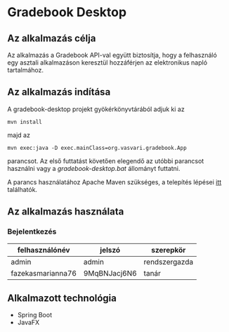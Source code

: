 # Gradebook Desktop

## Az alkalmazás célja
Az alkalmazás a Gradebook API-val együtt biztosítja, hogy a felhasználó egy asztali alkalmazáson keresztül
hozzáférjen az elektronikus napló tartalmához.

## Az alkalmazás indítása

A gradebook-desktop projekt gyökérkönyvtárából adjuk ki az 
```
mvn install
```
majd az
```
mvn exec:java -D exec.mainClass=org.vasvari.gradebook.App
```
parancsot. Az első futtatást követően elegendő az utóbbi parancsot használni vagy a *gradebook-desktop.bat* állományt futtatni.

A parancs használatához Apache Maven szükséges, a telepítés lépései [itt](https://maven.apache.org/install.html) találhatók.

## Az alkalmazás használata

### Bejelentkezés

| felhasználónév    | jelszó       | szerepkör     |
|-------------------|--------------|---------------|
| admin             | admin        | rendszergazda |
| fazekasmarianna76 | 9MqBNJacj6N6 | tanár         |


## Alkalmazott technológia
- Spring Boot
- JavaFX
